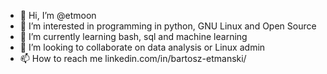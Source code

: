 - 👋 Hi, I’m @etmoon
- 👀 I’m interested in programming in python, GNU Linux and Open Source
- 🌱 I’m currently learning bash, sql and machine learning
- 💞️ I’m looking to collaborate on data analysis or Linux admin
- 📫 How to reach me linkedin.com/in/bartosz-etmanski/

<!---
etmoon/etmoon is a ✨ special ✨ repository because its `README.md` (this file) appears on your GitHub profile.
You can click the Preview link to take a look at your changes.
--->
